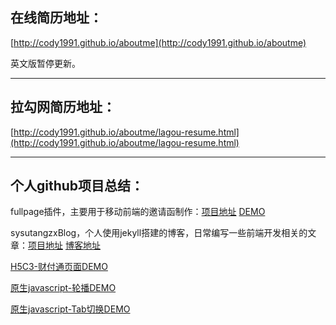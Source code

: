 在线简历地址：
------------------

[http://cody1991.github.io/aboutme](http://cody1991.github.io/aboutme)

英文版暂停更新。

<hr/>

拉勾网简历地址：
------------------
[http://cody1991.github.io/aboutme/lagou-resume.html](http://cody1991.github.io/aboutme/lagou-resume.html)
 
<hr/>

个人github项目总结：
------------------
fullpage插件，主要用于移动前端的邀请函制作：[项目地址](https://github.com/cody1991/fullpage) [DEMO](http://cody1991.github.io/fullpage/)

sysutangzxBlog，个人使用jekyll搭建的博客，日常编写一些前端开发相关的文章：[项目地址](https://github.com/cody1991/sysutangzxBlog) [博客地址](http://cody1991.github.io/sysutangzxBlog/index.html)





[H5C3-财付通页面DEMO](http://cody1991.github.io/aboutme/demo/)

[原生javascript-轮播DEMO](http://cody1991.github.io/aboutme/demo/carousel)

[原生javascript-Tab切换DEMO](http://cody1991.github.io/aboutme/demo/tab)